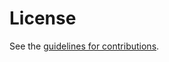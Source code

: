 # License

See the
[guidelines for contributions](https://github.com/siyengar/extended-application-secret/blob/master/CONTRIBUTING.md).
